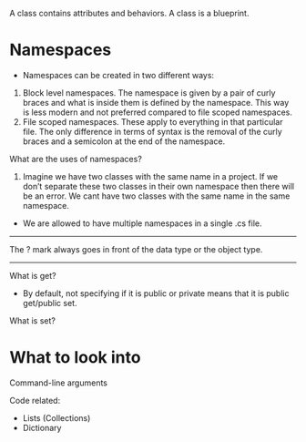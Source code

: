 A class contains attributes and behaviors.
A class is a blueprint.


# Namespaces
- Namespaces can be created in two different ways:
1. Block level namespaces. The namespace is given by a pair of curly braces and what is inside them is defined by the namespace. This way is less modern and not preferred compared to file scoped namespaces.
2. File scoped namespaces. These apply to everything in that particular file. The only difference in terms of syntax is the removal of the curly braces and a semicolon at the end of the namespace.


What are the uses of namespaces?
1. Imagine we have two classes with the same name in a project. If we don’t separate these two classes in their own namespace then there will be an error. We cant have two classes with the same name in the same namespace. 
- We are allowed to have multiple namespaces in a single .cs file.

------------------------------------------------------------

The ? mark always goes in front of the data type or the object type.

--------------------------------------
What is get?
- By default, not specifying if it is public or private means that it is public get/public set.

What is set?



# What to look into
Command-line arguments

Code related:
- Lists (Collections)
- Dictionary